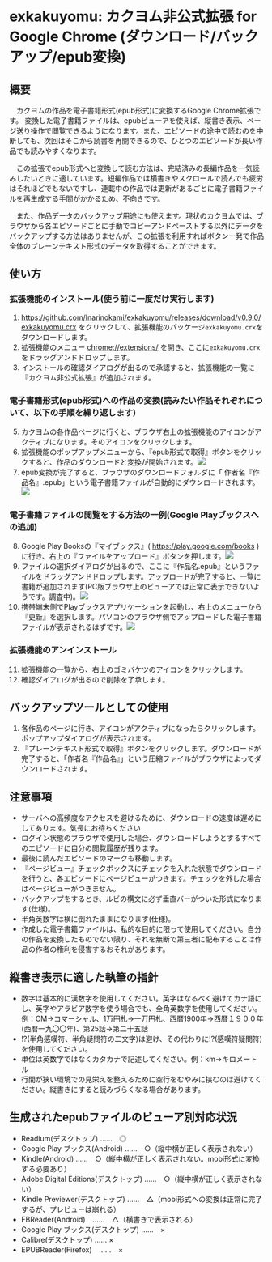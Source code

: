 # exkakuyomu: カクヨム非公式拡張 for Google Chrome (ダウンロード/バックアップ/epub変換)

## 概要

　カクヨムの作品を電子書籍形式(epub形式)に変換するGoogle Chrome拡張です。
変換した電子書籍ファイルは、epubビューアを使えば、縦書き表示、ページ送り操作で閲覧できるようになります。また、エピソードの途中で読むのを中断しても、次回はそこから読書を再開できるので、ひとつのエピソードが長い作品でも読みやすくなります。

　この拡張でepub形式へと変換して読む方法は、完結済みの長編作品を一気読みしたいときに適しています。短編作品では横書きやスクロールで読んでも疲労はそれほどでもないですし、連載中の作品では更新があるごとに電子書籍ファイルを再生成する手間がかかるため、不向きです。

　また、作品データのバックアップ用途にも使えます。現状のカクヨムでは、ブラウザから各エピソードごとに手動でコピーアンドペーストする以外にデータをバックアップする方法はありませんが、この拡張を利用すればボタン一発で作品全体のプレーンテキスト形式のデータを取得することができます。


## 使い方

### 拡張機能のインストール(使う前に一度だけ実行します)

1. https://github.com/Inarinokami/exkakuyomu/releases/download/v0.9.0/exkakuyomu.crx をクリックして、拡張機能のパッケージ`exkakuyomu.crx`をダウンロードします。
2. 拡張機能のメニュー [chrome://extensions/](chrome://extensions/) を開き、ここに`exkakuyomu.crx`をドラッグアンドドロップします。
3. インストールの確認ダイアログが出るので承認すると、拡張機能の一覧に『カクヨム非公式拡張』が追加されます。


### 電子書籍形式(epub形式)への作品の変換(読みたい作品それぞれについて、以下の手順を繰り返します)

5. カクヨムの各作品ページに行くと、ブラウザ右上の拡張機能のアイコンがアクティブになります。そのアイコンをクリックします。
6. 拡張機能のポップアップメニューから、『epub形式で取得』ボタンをクリックすると、作品のダウンロードと変換が開始されます。![](docs/popup.png)
7. epub変換が完了すると、ブラウザのダウンロードフォルダに「
作者名『作品名』.epub」という電子書籍ファイルが自動的にダウンロードされます。![](docs/download.png)


### 電子書籍ファイルの閲覧をする方法の一例(Google Playブックスへの追加)

8. Google Play Booksの『マイブックス』( https://play.google.com/books )に行き、右上の『ファイルをアップロード』ボタンを押します。![](docs/upload.png)
9. ファイルの選択ダイアログが出るので、ここに『作品名.epub』というファイルをドラッグアンドドロップします。アップロードが完了すると、一覧に書籍が追加されます(PC版ブラウザ上のビューアでは正常に表示できないようです。調査中)。![](docs/list.png)
10. 携帯端末側でPlayブックスアプリケーションを起動し、右上のメニューから『更新』を選択します。パソコンのブラウザ側でアップロードした電子書籍ファイルが表示されるはずです。![](docs/book.png)

### 拡張機能のアンインストール

11. 拡張機能の一覧から、右上のゴミバケツのアイコンをクリックします。
12. 確認ダイアログが出るので削除を了承します。




## バックアップツールとしての使用

1. 各作品のページに行き、アイコンがアクティブになったらクリックします。ポップアップダイアログが表示されます。
2. 『プレーンテキスト形式で取得』ボタンをクリックします。ダウンロードが完了すると、「作者名『作品名』」という圧縮ファイルがブラウザによってダウンロードされます。



## 注意事項

* サーバへの高頻度なアクセスを避けるために、ダウンロードの速度は遅めにしてあります。気長にお待ちください
* ログイン状態のブラウザで使用した場合、ダウンロードしようとするすべてのエピソードに自分の閲覧履歴が残ります。
* 最後に読んだエピソードのマークも移動します。
* 『ページビュー』チェックボックスにチェックを入れた状態でダウンロードを行うと、各エピソードにページビューがつきます。チェックを外した場合はページビューがつきません。
* バックアップをするとき、ルビの構文に必ず垂直バーがついた形式になります(仕様)。
* 半角英数字は横に倒れたままになります(仕様)。
* 作成した電子書籍ファイルは、私的な目的に限って使用してください。自分の作品を変換したものでない限り、それを無断で第三者に配布することは作品の作者の権利を侵害するおそれがあります。




## 縦書き表示に適した執筆の指針

* 数字は基本的に漢数字を使用してください。英字はなるべく避けてカナ語にし、英字やアラビア数字を使う場合でも、全角英数字を使用してください。例：CM→コマーシャル、1万円札→一万円札、西暦1900年→西暦１９００年(西暦一九〇〇年)、第25話→第二十五話
* !?(半角感嘆符、半角疑問符の二文字)は避け、その代わりに⁉(感嘆符疑問符)を使用してください。
* 単位は英数字ではなくカタカナで記述してください。例：km→キロメートル
* 行間が狭い環境での見栄えを整えるために空行をむやみに挟むのは避けてください。縦書きにすると読みづらくなる場合があります。


## 生成されたepubファイルのビューア別対応状況

* Readium(デスクトップ) ……　◎
* Google Play ブックス(Android) ……　○（縦中横が正しく表示されない）
* Kindle(Android) ……　○（縦中横が正しく表示されない。mobi形式に変換する必要あり）
* Adobe Digital Editions(デスクトップ) ……　○（縦中横が正しく表示されない）
* Kindle Previewer(デスクトップ) ……　△（mobi形式への変換は正常に完了するが、プレビューは崩れる）
* FBReader(Android)　……　△（横書きで表示される）
* Google Play ブックス(デスクトップ) ……　×
* Calibre(デスクトップ) …… ×
* EPUBReader(Firefox)　……　×
